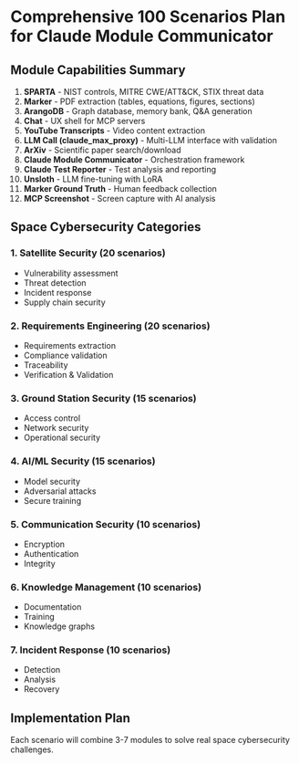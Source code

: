 # Comprehensive 100 Scenarios Plan for Claude Module Communicator

## Module Capabilities Summary

1. **SPARTA** - NIST controls, MITRE CWE/ATT&CK, STIX threat data
2. **Marker** - PDF extraction (tables, equations, figures, sections)
3. **ArangoDB** - Graph database, memory bank, Q&A generation
4. **Chat** - UX shell for MCP servers
5. **YouTube Transcripts** - Video content extraction
6. **LLM Call (claude_max_proxy)** - Multi-LLM interface with validation
7. **ArXiv** - Scientific paper search/download
8. **Claude Module Communicator** - Orchestration framework
9. **Claude Test Reporter** - Test analysis and reporting
10. **Unsloth** - LLM fine-tuning with LoRA
11. **Marker Ground Truth** - Human feedback collection
12. **MCP Screenshot** - Screen capture with AI analysis

## Space Cybersecurity Categories

### 1. Satellite Security (20 scenarios)
- Vulnerability assessment
- Threat detection
- Incident response
- Supply chain security

### 2. Requirements Engineering (20 scenarios)
- Requirements extraction
- Compliance validation
- Traceability
- Verification & Validation

### 3. Ground Station Security (15 scenarios)
- Access control
- Network security
- Operational security

### 4. AI/ML Security (15 scenarios)
- Model security
- Adversarial attacks
- Secure training

### 5. Communication Security (10 scenarios)
- Encryption
- Authentication
- Integrity

### 6. Knowledge Management (10 scenarios)
- Documentation
- Training
- Knowledge graphs

### 7. Incident Response (10 scenarios)
- Detection
- Analysis
- Recovery

## Implementation Plan

Each scenario will combine 3-7 modules to solve real space cybersecurity challenges.
